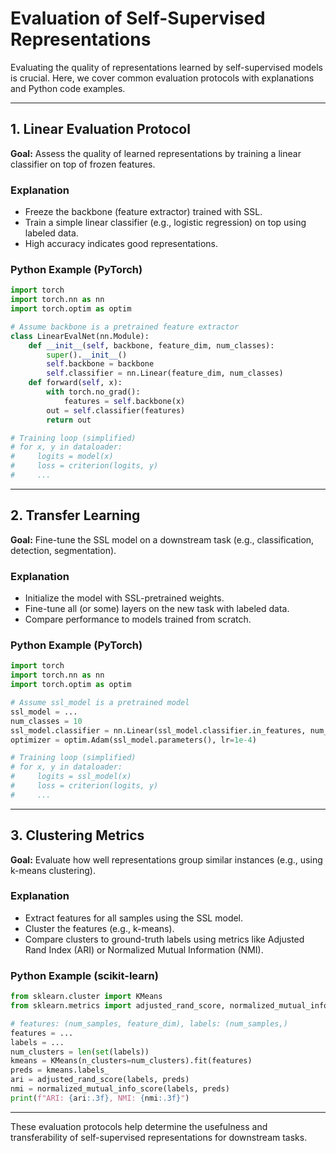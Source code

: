 # Evaluation of Self-Supervised Representations

Evaluating the quality of representations learned by self-supervised models is crucial. Here, we cover common evaluation protocols with explanations and Python code examples.

---

## 1. Linear Evaluation Protocol

**Goal:** Assess the quality of learned representations by training a linear classifier on top of frozen features.

### Explanation
- Freeze the backbone (feature extractor) trained with SSL.
- Train a simple linear classifier (e.g., logistic regression) on top using labeled data.
- High accuracy indicates good representations.

### Python Example (PyTorch)
```python
import torch
import torch.nn as nn
import torch.optim as optim

# Assume backbone is a pretrained feature extractor
class LinearEvalNet(nn.Module):
    def __init__(self, backbone, feature_dim, num_classes):
        super().__init__()
        self.backbone = backbone
        self.classifier = nn.Linear(feature_dim, num_classes)
    def forward(self, x):
        with torch.no_grad():
            features = self.backbone(x)
        out = self.classifier(features)
        return out

# Training loop (simplified)
# for x, y in dataloader:
#     logits = model(x)
#     loss = criterion(logits, y)
#     ...
```

---

## 2. Transfer Learning

**Goal:** Fine-tune the SSL model on a downstream task (e.g., classification, detection, segmentation).

### Explanation
- Initialize the model with SSL-pretrained weights.
- Fine-tune all (or some) layers on the new task with labeled data.
- Compare performance to models trained from scratch.

### Python Example (PyTorch)
```python
import torch
import torch.nn as nn
import torch.optim as optim

# Assume ssl_model is a pretrained model
ssl_model = ...
num_classes = 10
ssl_model.classifier = nn.Linear(ssl_model.classifier.in_features, num_classes)
optimizer = optim.Adam(ssl_model.parameters(), lr=1e-4)

# Training loop (simplified)
# for x, y in dataloader:
#     logits = ssl_model(x)
#     loss = criterion(logits, y)
#     ...
```

---

## 3. Clustering Metrics

**Goal:** Evaluate how well representations group similar instances (e.g., using k-means clustering).

### Explanation
- Extract features for all samples using the SSL model.
- Cluster the features (e.g., k-means).
- Compare clusters to ground-truth labels using metrics like Adjusted Rand Index (ARI) or Normalized Mutual Information (NMI).

### Python Example (scikit-learn)
```python
from sklearn.cluster import KMeans
from sklearn.metrics import adjusted_rand_score, normalized_mutual_info_score

# features: (num_samples, feature_dim), labels: (num_samples,)
features = ...
labels = ...
num_clusters = len(set(labels))
kmeans = KMeans(n_clusters=num_clusters).fit(features)
preds = kmeans.labels_
ari = adjusted_rand_score(labels, preds)
nmi = normalized_mutual_info_score(labels, preds)
print(f"ARI: {ari:.3f}, NMI: {nmi:.3f}")
```

---

These evaluation protocols help determine the usefulness and transferability of self-supervised representations for downstream tasks. 